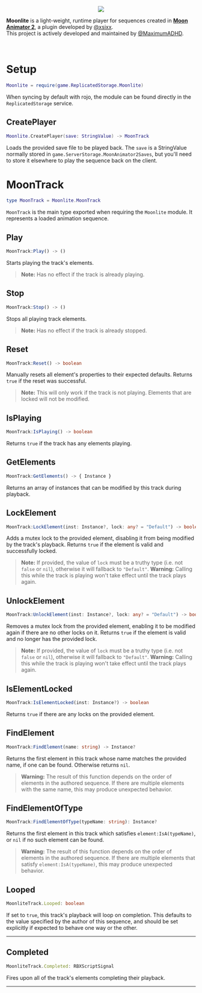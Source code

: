<p align="center">
  <img src="https://i.imgur.com/rbdudpA.png">
</p>

**Moonlite** is a light-weight, runtime player for sequences created in [**Moon Animator 2**](https://www.roblox.com/library/4725618216/Moon-Animator-2), a plugin developed by [@xsixx](https://twitter.com/xsixx).<br/>This project is actively developed and maintained by [@MaximumADHD](https://twitter.com/MaximumADHD).

<br/>

# Setup

```lua
Moonlite = require(game.ReplicatedStorage.Moonlite)
```
When syncing by default with rojo, the module can be found directly in the `ReplicatedStorage` service.


## CreatePlayer
```lua
Moonlite.CreatePlayer(save: StringValue) -> MoonTrack
```
Loads the provided save file to be played back. The `save` is a StringValue normally stored in `game.ServerStorage.MoonAnimator2Saves`, but you'll need to store it elsewhere to play the sequence back on the client.


# MoonTrack
```lua
type MoonTrack = Moonlite.MoonTrack
```

`MoonTrack` is the main type exported when requiring the `Moonlite` module. It represents a loaded animation sequence.

## Play
```ts
MoonTrack:Play() -> ()
```
Starts playing the track's elements.
>**Note:** Has no effect if the track is already playing.

## Stop
```ts
MoonTrack:Stop() -> ()
```
Stops all playing track elements.
>**Note:** Has no effect if the track is already stopped.

## Reset
```ts
MoonTrack:Reset() -> boolean
```
Manually resets  all element's properties to their expected defaults. Returns `true` if the reset was successful.

>**Note:** This will only work if the track is not playing. Elements that are locked will not be modified.<br/> 

## IsPlaying
```ts
MoonTrack:IsPlaying() -> boolean
```
Returns `true` if the track has any elements playing.

## GetElements
```ts
MoonTrack:GetElements() -> { Instance }
```
Returns an array of instances that can be modified by this track during playback.

## LockElement
```ts
MoonTrack:LockElement(inst: Instance?, lock: any? = "Default") -> boolean
```
Adds a mutex lock to the provided element, disabling it from being modified by the track's playback. Returns `true` if the element is valid and successfully locked.

>**Note:** If provided, the value of `lock` must be a truthy type (i.e. not `false` or `nil`), otherwise it will fallback to `"Default"`.
>**Warning:** Calling this while the track is playing won't take effect until the track plays again.

## UnlockElement
```ts
MoonTrack:UnlockElement(inst: Instance?, lock: any? = "Default") -> boolean
```

Removes a mutex lock from the provided element, enabling it to be modified again if there are no other locks on it. Returns `true` if the element is valid and no longer has the provided lock.

>**Note:** If provided, the value of `lock` must be a truthy type (i.e. not `false` or `nil`), otherwise it will fallback to `"Default"`.
>**Warning:** Calling this while the track is playing won't take effect until the track plays again.

## IsElementLocked
```ts
MoonTrack:IsElementLocked(inst: Instance?) -> boolean
```

Returns `true` if there are any locks on the provided element.

## FindElement
```ts
MoonTrack:FindElement(name: string) -> Instance?
```
Returns the first element in this track whose name matches the provided name, if one can be found. Otherwise returns `nil`.

>**Warning:** The result of this function depends on the order of elements in the authored sequence. If there are multiple elements with the same name, this may produce unexpected behavior.

## FindElementOfType

```ts
MoonTrack:FindElementOfType(typeName: string): Instance?
```

Returns the first element in this track which satisfies `element:IsA(typeName)`, or `nil` if no such element can be found.

>**Warning:** The result of this function depends on the order of elements in the authored sequence. If there are multiple elements that satisfy `element:IsA(typeName)`, this may produce unexpected behavior.

## Looped
```ts
MoonliteTrack.Looped: boolean
```
If set to `true`, this track's playback will loop on completion. This defaults to the value specified by the author of this sequence, and should be set explicitly if expected to behave one way or the other.

---

## Completed
```ts
MoonliteTrack.Completed: RBXScriptSignal
```
Fires upon all of the track's elements completing their playback.

---
